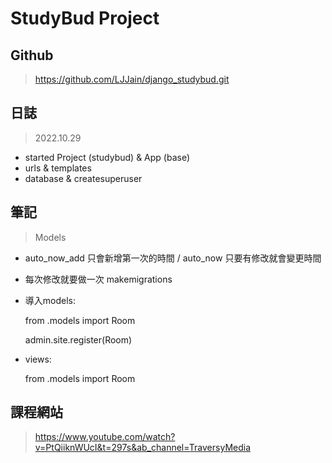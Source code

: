 # StudyBud Project

## Github
> https://github.com/LJJain/django_studybud.git

## 日誌
> 2022.10.29
- started Project (studybud) & App (base)
- urls & templates 
- database & createsuperuser

## 筆記
> Models
- auto_now_add 只會新增第一次的時間 / auto_now 只要有修改就會變更時間
- 每次修改就要做一次 makemigrations
- 導入models:

    from .models import Room

    admin.site.register(Room)
- views:

    from .models import Room

## 課程網站
> https://www.youtube.com/watch?v=PtQiiknWUcI&t=297s&ab_channel=TraversyMedia